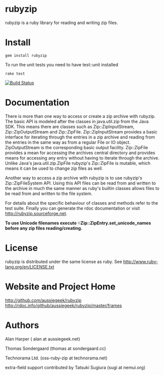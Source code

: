 # rubyzip

rubyzip is a ruby library for reading and writing zip files.

# Install

  `gem install rubyzip`


To run the unit tests you need to have test::unit installed

  `rake test`

[![Build Status](https://secure.travis-ci.org/aussiegeek/rubyzip.png)](http://travis-ci.org/aussiegeek/rubyzip)

# Documentation

There is more than one way to access or create a zip archive with
rubyzip. The basic API is modeled after the classes in
java.util.zip from the Java SDK. This means there are classes such
as Zip::ZipInputStream, Zip::ZipOutputStream and
Zip::ZipFile. Zip::ZipInputStream provides a basic interface for
iterating through the entries in a zip archive and reading from the
entries in the same way as from a regular File or IO
object. ZipOutputStream is the corresponding basic output
facility. Zip::ZipFile provides a mean for accessing the archives
central directory and provides means for accessing any entry without
having to iterate through the archive. Unlike Java's
java.util.zip.ZipFile rubyzip's Zip::ZipFile is mutable, which means
it can be used to change zip files as well.

Another way to access a zip archive with rubyzip is to use rubyzip's
Zip::ZipFileSystem API. Using this API files can be read from and
written to the archive in much the same manner as ruby's builtin
classes allows files to be read from and written to the file system.


For details about the specific behaviour of classes and methods refer
to the test suite. Finally you can generate the rdoc documentation or
visit http://rubyzip.sourceforge.net.

**To use Unicode filenames execute ::Zip::ZipEntry.set_unicode_names before any zip files reading/creating.**

# License

rubyzip is distributed under the same license as ruby. See
http://www.ruby-lang.org/en/LICENSE.txt


# Website and Project Home

http://github.com/aussiegeek/rubyzip
http://rdoc.info/github/aussiegeek/rubyzip/master/frames

# Authors

Alan Harper ( alan at aussiegeek.net)

Thomas Sondergaard (thomas at sondergaard.cc)

Technorama Ltd. (oss-ruby-zip at technorama.net)

extra-field support contributed by Tatsuki Sugiura (sugi at nemui.org)
